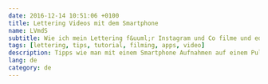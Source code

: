 ```yaml
---
date: 2016-12-14 10:51:06 +0100
title: Lettering Videos mit dem Smartphone
name: LVmdS
subtitle: Wie ich mein Lettering f&uuml;r Instagram und Co filme und editiere
tags: [lettering, tips, tutorial, filming, apps, video]
description: Tipps wie man mit einem Smartphone Aufnahmen auf einem Pult macht.
lang: de
category: de
---
```

